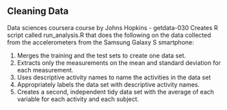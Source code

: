 ## Cleaning Data
Data sciences coursera course by Johns Hopkins - getdata-030
Creates R script called run_analysis.R that does the following on the data collected from the accelerometers 
from the Samsung Galaxy S smartphone:
 1. Merges the training and the test sets to create one data set.
 2. Extracts only the measurements on the mean and standard deviation for each measurement.
 3. Uses descriptive activity names to name the activities in the data set
 4. Appropriately labels the data set with descriptive activity names.
 5. Creates a second, independent tidy data set with the average of each variable for each activity and each subject.
